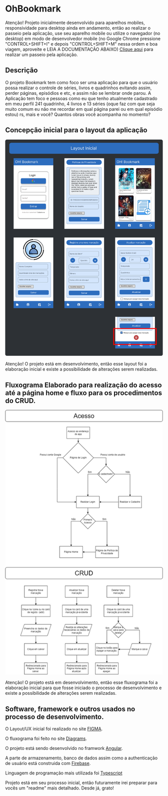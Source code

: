 # OhBookmark 

 Atenção! Projeto inicialmente desenvolvido para aparelhos mobiles, responsividade para desktop ainda em andamento, então ao realizar o passeio pela aplicação, use seu aparelho mobile ou utilize o navegador (no desktop) em modo de desenvolvedor mobile (no Google Chrome pressione "CONTROL+SHIFT+I" e depois "CONTROL+SHIFT+M" nessa ordem e boa viagem, aproveite e LEIA A DOCUMENTAÇÃO ABAIXO) [Clique aqui](oh-bookmark.web.app/paginas/login) para realizar um passeio pela aplicação.

## Descrição

 O projeto Bookmark tem como foco ser uma aplicação para que o usuário possa realizar o controle de séries, livros e quadrinhos evitando assim, perder páginas, episódios e etc, e assim não se lembrar onde parou. A Aplicação tem foco e pessoas como eu que tenho atualmente cadastrado em meu perfil 241 quadrinho, 4 livros e 13 séries (oque faz com que seja muito comum eu não me recordar em qual página parei ou em qual episódio estou) rs, mais e você? Quantos obras você acompanha no momento?

## Concepção inicial para o layout da aplicação
<img src="arquivos_readme/Component 1 (2).png" alt="Layout">

 Atenção! O projeto está em desenvolvimento, então esse layout foi a elaboração inicial e existe a possibilidade de alterações serem realizadas.

## Fluxograma Elaborado para realização do acesso até a página home e fluxo para os procedimentos do CRUD.
<img src="arquivos_readme/Diagrama.jpg" alt="Fluxograma">

Atenção! O projeto está em desenvolvimento, então esse fluxograma foi a elaboração inicial para que fosse iniciado o processo de desenvolvimento e existe a possibilidade de alterações serem realizadas.

## Software, framework e outros usados no processo de desenvolvimento.

 O Layout/UX inicial foi realizado no site [FIGMA](https://www.figma.com/).

 O fluxograma foi feito no site [Diagrams](https://www.diagrams.net/).

 O projeto está sendo desenvolvido no framwork [Angular](https://angular.io/).

 A parte de armazenamento, banco de dados assim como a authenticação de usuário está construida com [Firebase](https://firebase.google.com/?hl=pt-br).

 Linguagem de programação mais utilizada foi [Typescript](https://www.typescriptlang.org/)

 Projeto está em seu processo inicial, então futuramente irei preparar para vocês um "readme" mais detalhado. Desde já, grato!
